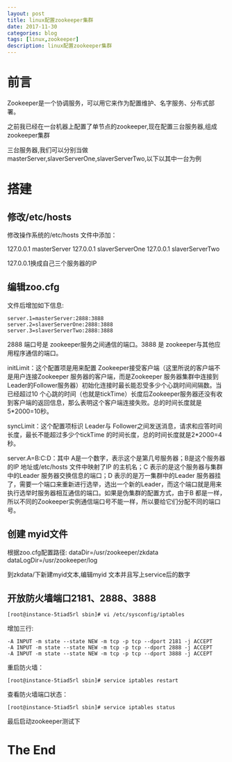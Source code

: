 ```yaml
---
layout: post
title: linux配置zookeeper集群
date: 2017-11-30
categories: blog
tags: [linux,zookeeper]
description: linux配置zookeeper集群
---
```

# 前言
Zookeeper是一个协调服务，可以用它来作为配置维护、名字服务、分布式部署。

之前我已经在一台机器上配置了单节点的zookeeper,现在配置三台服务器,组成zookeeper集群

三台服务器,我们可以分别当做masterServer,slaverServerOne,slaverServerTwo,以下以其中一台为例

# 搭建

## 修改/etc/hosts 

修改操作系统的/etc/hosts 文件中添加：
 
127.0.0.1 masterServer
127.0.0.1 slaverServerOne
127.0.0.1 slaverServerTwo

127.0.0.1换成自己三个服务器的IP

## 编辑zoo.cfg

文件后增加如下信息:

	server.1=masterServer:2888:3888
	server.2=slaverServerOne:2888:3888
	server.3=slaverServerTwo:2888:3888

2888 端口号是 zookeeper服务之间通信的端口。3888 是 zookeeper与其他应用程序通信的端口。


initLimit：这个配置项是用来配置 Zookeeper接受客户端（这里所说的客户端不是用户连接Zookeeper 服务器的客户端，而是Zookeeper 服务器集群中连接到Leader的Follower服务器）初始化连接时最长能忍受多少个心跳时间间隔数。当已经超过10 个心跳的时间（也就是tickTime）长度后Zookeeper服务器还没有收到客户端的返回信息，那么表明这个客户端连接失败。总的时间长度就是5*2000=10秒。
 
syncLimit：这个配置项标识 Leader与 Follower之间发送消息，请求和应答时间长度，最长不能超过多少个tickTime 的时间长度，总的时间长度就是2*2000=4秒。
 
server.A=B:C:D：其中 A是一个数字，表示这个是第几号服务器；B是这个服务器的IP 地址或/etc/hosts 文件中映射了IP 的主机名；C 表示的是这个服务器与集群中的Leader 服务器交换信息的端口；D 表示的是万一集群中的Leader 服务器挂了，需要一个端口来重新进行选举，选出一个新的Leader，而这个端口就是用来执行选举时服务器相互通信的端口。如果是伪集群的配置方式，由于B 都是一样，所以不同的Zookeeper实例通信端口号不能一样，所以要给它们分配不同的端口号。

## 创建 myid文件

根据zoo.cfg配置路径:
dataDir=/usr/zookeeper/zkdata
dataLogDir=/usr/zookeeper/log

到zkdata/下新建myid文本,编辑myid 文本并且写上service后的数字

## 开放防火墙端口2181、2888、3888

	[root@instance-5tiad5rl sbin]# vi /etc/sysconfig/iptables

增加三行:

	-A INPUT -m state --state NEW -m tcp -p tcp --dport 2181 -j ACCEPT 
	-A INPUT -m state --state NEW -m tcp -p tcp --dport 2888 -j ACCEPT 
	-A INPUT -m state --state NEW -m tcp -p tcp --dport 3888 -j ACCEPT
 
重启防火墙：

	[root@instance-5tiad5rl sbin]# service iptables restart

查看防火墙端口状态：
	
	[root@instance-5tiad5rl sbin]# service iptables status
	
最后启动zookeeper测试下

# The End